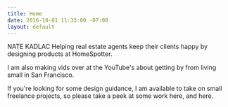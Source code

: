 ```yaml
---
title: Home
date: 2016-10-01 11:33:00 -07:00
layout: default
---
```


NATE KADLAC
Helping real estate agents keep their clients happy by designing products at HomeSpotter.

I am also making vids over at the YouTube's about getting by from living small in San Francisco.

If you're looking for some design guidance, I am available to take on small freelance projects, so please take a peek at some work here, and here.

